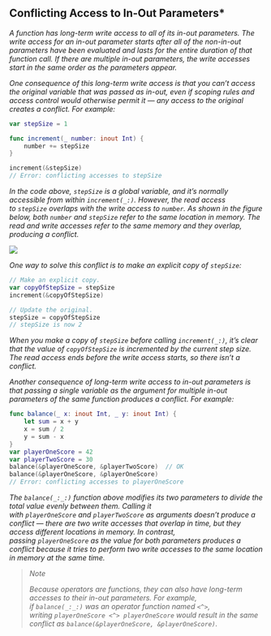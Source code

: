 ## Conflicting Access to In-Out Parameters*

*A function has long-term write access to all of its in-out parameters. The write access for an in-out parameter starts after all of the non-in-out parameters have been evaluated and lasts for the entire duration of that function call. If there are multiple in-out parameters, the write accesses start in the same order as the parameters appear.*

*One consequence of this long-term write access is that you can’t access the original variable that was passed as in-out, even if scoping rules and access control would otherwise permit it — any access to the original creates a conflict. For example:*

```swift
var stepSize = 1

func increment(_ number: inout Int) {
    number += stepSize
}

increment(&stepSize)
// Error: conflicting accesses to stepSize
```

*In the code above, `stepSize` is a global variable, and it’s normally accessible from within `increment(_:)`. However, the read access to `stepSize` overlaps with the write access to `number`. As shown in the figure below, both `number` and `stepSize` refer to the same location in memory. The read and write accesses refer to the same memory and they overlap, producing a conflict.*

*![](https://docs.swift.org/swift-book/images/memory_increment@2x.png)*

*One way to solve this conflict is to make an explicit copy of `stepSize`:*

```swift
// Make an explicit copy.
var copyOfStepSize = stepSize
increment(&copyOfStepSize)

// Update the original.
stepSize = copyOfStepSize
// stepSize is now 2
```

*When you make a copy of `stepSize` before calling `increment(_:)`, it’s clear that the value of `copyOfStepSize` is incremented by the current step size. The read access ends before the write access starts, so there isn’t a conflict.*

*Another consequence of long-term write access to in-out parameters is that passing a single variable as the argument for multiple in-out parameters of the same function produces a conflict. For example:*

```swift
func balance(_ x: inout Int, _ y: inout Int) {
    let sum = x + y
    x = sum / 2
    y = sum - x
}
var playerOneScore = 42
var playerTwoScore = 30
balance(&playerOneScore, &playerTwoScore)  // OK
balance(&playerOneScore, &playerOneScore)
// Error: conflicting accesses to playerOneScore
```

*The `balance(_:_:)` function above modifies its two parameters to divide the total value evenly between them. Calling it with `playerOneScore` and `playerTwoScore` as arguments doesn’t produce a conflict — there are two write accesses that overlap in time, but they access different locations in memory. In contrast, passing `playerOneScore` as the value for both parameters produces a conflict because it tries to perform two write accesses to the same location in memory at the same time.*

> *Note*
> 
> *Because operators are functions, they can also have long-term accesses to their in-out parameters. For example, if `balance(_:_:)` was an operator function named `<^>`, writing `playerOneScore <^> playerOneScore` would result in the same conflict as `balance(&playerOneScore, &playerOneScore)`.*


